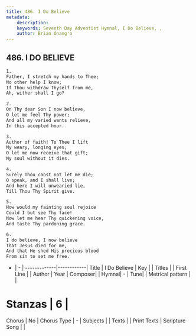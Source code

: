 ```yaml
---
title: 486. I Do Believe
metadata:
    description: 
    keywords: Seventh Day Adventist Hymnal, I Do Believe, , 
    author: Brian Onang'o
---
```



## 486. I DO BELIEVE

```txt
1.
Father, I stretch my hands to Thee;
No other help I know;
If Thou withdraw Thyself from me,
Ah, wither shall I go?

2.
On Thy dear Son I now believe,
O let me feel Thy power;
And all my varied wants relieve,
In this accepted hour.

3.
Author of faith! To Thee I lift
My weary, longing eyes;
O let me now receive that gift;
My soul without it dies.

4.
Surely Thou canst not let me die;
O speak, and I shall live;
And here I will unwearied lie,
Till Thou Thy Spirit give.

5.
How would my fainting soul rejoice
Could I but see Thy face!
Now let me hear Thy quickening voice,
And taste Thy pardoning grace.

6.
I do believe, I now believe
That Jesus died for me,
And that He shed His precious blood
From sin to set me free.
```

- |   -  |
-------------|------------|
Title | I Do Believe |
Key |  |
Titles |  |
First Line |  |
Author | 
Year | 
Composer|  |
Hymnal|  - |
Tune|  |
Metrical pattern | |
# Stanzas | 6 |
Chorus | No |
Chorus Type | - |
Subjects |  |
Texts |  |
Print Texts | 
Scripture Song |  |
  
